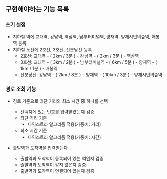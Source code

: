 ## 구현해야하는 기능 목록

### 초기 설정
- 지하철 역에 교대역, 강남역, 역삼역, 남부터미널역, 양재역, 양재시민의숲역, 매봉역 등록
- 지하철 노선에 2호선, 3호선, 신분당선 등록
    - 2호선: 교대역 - ( 2km / 3분 ) - 강남역 - ( 2km / 3분 ) - 역삼역
    - 3호선: 교대역 - ( 3km / 2분 ) - 남부터미널역 - ( 6km / 5분 ) - 양재역 - ( 1km / 1분 ) - 매봉역
    - 신분당선: 강남역 - ( 2km / 8분 ) - 양재역 - ( 10km / 3분 ) - 양재시민의숲역

### 경로 조회 기능
- 경로 기준으로 최단 거리와 최소 시간 중 하나를 선택
    - 선택지에 있는 번호를 입력받았는지 검증
    - 최단 거리 기준
        - 다익스트라 알고리즘 적용(가중치: 거리)
    - 최소 시간 기준
        - 다익스트라 알고리즘 적용(가중치: 시간)
        
- 출발역과 도착역을 입력받는다
    - 출발역과 도착역이 등록되어 있는 역인지 검증
    - 출발역과 도착역이 같지 않은지 검증
    - 출발역과 도착역이 연결되어 있는지 검증
